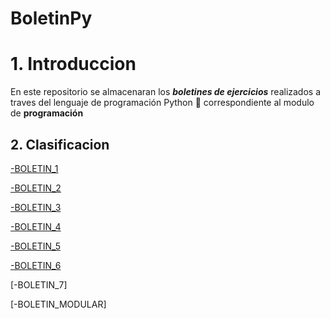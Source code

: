 # BoletinPy

# **1. Introduccion**

En este repositorio se almacenaran los **_boletines de ejercicios_** realizados a traves del lenguaje de programación Python 🐍 correspondiente al modulo de **programación**

## **2. Clasificacion**

[-BOLETIN_1](https://github.com/migreydev/BoletinPy/tree/master/BOLETIN_1)

[-BOLETIN_2](https://github.com/migreydev/BoletinPy/tree/master/BOLETIN_2)

[-BOLETIN_3](https://github.com/migreydev/BoletinPy/tree/master/BOLETIN_3)

[-BOLETIN_4](https://github.com/migreydev/BoletinPy/tree/master/BOLETIN_4)

[-BOLETIN_5](https://github.com/migreydev/BoletinPy/tree/master/BOLETIN_5)

[-BOLETIN_6](https://github.com/migreydev/BoletinPy/tree/master/BOLETIN_6)

[-BOLETIN_7]

[-BOLETIN_MODULAR]
